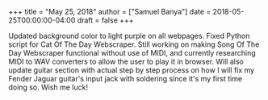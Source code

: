 +++
title = "May 25, 2018"
author = ["Samuel Banya"]
date = 2018-05-25T00:00:00-04:00
draft = false
+++

Updated background color to light purple on all webpages. Fixed Python script for Cat Of The Day Webscraper.
Still working on making Song Of The Day Webscraper functional without use of MIDI, and currently researching MIDI
to WAV converters to allow the user to play it in browser. Will also update guitar section with actual step by step
process on how I will fix my Fender Jaguar guitar's input jack with soldering since it's my first time doing so.
Wish me luck!